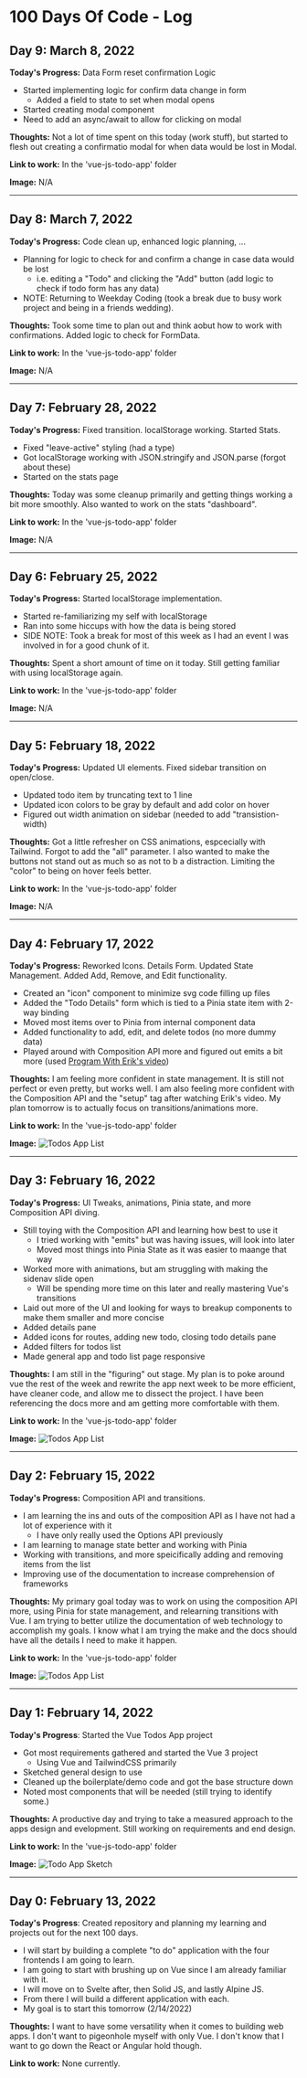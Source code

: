 # 100 Days Of Code - Log

## Day 9: March 8, 2022

**Today's Progress:** Data Form reset confirmation Logic
- Started implementing logic for confirm data change in form
    - Added a field to state to set when modal opens
- Started creating modal component
- Need to add an async/await to allow for clicking on modal

**Thoughts:** Not a lot of time spent on this today (work stuff), but started to flesh out creating a confirmatio modal for when data would be lost in Modal.

**Link to work:** In the 'vue-js-todo-app' folder

**Image:** N/A

***

## Day 8: March 7, 2022

**Today's Progress:** Code clean up, enhanced logic planning, ...
- Planning for logic to check for and confirm a change in case data would be lost
    - i.e. editing a "Todo" and clicking the "Add" button (add logic to check if todo form has any data)
- NOTE: Returning to Weekday Coding (took a break due to busy work project and being in a friends wedding).

**Thoughts:** Took some time to plan out and think aobut how to work with confirmations. Added logic to check for FormData.

**Link to work:** In the 'vue-js-todo-app' folder

**Image:** N/A

***

## Day 7: February 28, 2022

**Today's Progress:** Fixed transition. localStorage working. Started Stats.
- Fixed "leave-active" styling (had a type)
- Got localStorage working with JSON.stringify and JSON.parse (forgot about these)
- Started on the stats page

**Thoughts:** Today was some cleanup primarily and getting things working a bit more smoothly. Also wanted to work on the stats "dashboard".

**Link to work:** In the 'vue-js-todo-app' folder

**Image:** N/A

***

## Day 6: February 25, 2022

**Today's Progress:** Started localStorage implementation.
- Started re-familiarizing my self with localStorage
- Ran into some hiccups with how the data is being stored
- SIDE NOTE: Took a break for most of this week as I had an event I was involved in for a good chunk of it.

**Thoughts:** Spent a short amount of time on it today. Still getting familiar with using localStorage again.

**Link to work:** In the 'vue-js-todo-app' folder

**Image:** N/A

***

## Day 5: February 18, 2022

**Today's Progress:** Updated UI elements. Fixed sidebar transition on open/close.
- Updated todo item by truncating text to 1 line
- Updated icon colors to be gray by default and add color on hover
- Figured out width animation on sidebar (needed to add "transistion-width)

**Thoughts:** Got a little refresher on CSS animations, espcecially with Tailwind. Forgot to add the "all" parameter. I also wanted to make the buttons not stand out as much so as not to b a distraction. Limiting the "color" to being on hover feels better.

**Link to work:** In the 'vue-js-todo-app' folder

**Image:** N/A

***

## Day 4: February 17, 2022

**Today's Progress:** Reworked Icons. Details Form. Updated State Management. Added Add, Remove, and Edit functionality.
- Created an "icon" component to minimize svg code filling up files
- Added the "Todo Details" form which is tied to a Pinia state item with 2-way binding
- Moved most items over to Pinia from internal component data
- Added functionality to add, edit, and delete todos (no more dummy data)
- Played around with Composition API more and figured out emits a bit more (used [Program With Erik's video](https://www.youtube.com/watch?v=9uSNKIXH_AI))

**Thoughts:** I am feeling more confident in state management. It is still not perfect or even pretty, but works well. I am also feeling more confident with the Composition API and the "setup" tag after watching Erik's video. My plan tomorrow is to actually focus on transitions/animations more.

**Link to work:** In the 'vue-js-todo-app' folder

**Image:** ![Todos App List](_progress-images/20220217-vue-todo-app-list.png "Todos app list")

***

## Day 3: February 16, 2022

**Today's Progress:** UI Tweaks, animations, Pinia state, and more Composition API diving.
- Still toying with the Composition API and learning how best to use it
    - I tried working with "emits" but was having issues, will look into later
    - Moved most things into Pinia State as it was easier to maange that way
- Worked more with animations, but am struggling with making the sidenav slide open
    - Will be spending more time on this later and really mastering Vue's transitions
- Laid out more of the UI and looking for ways to breakup components to make them smaller and more concise
- Added details pane
- Added icons for routes, adding new todo, closing todo details pane
- Added filters for todos list
- Made general app and todo list page responsive

**Thoughts:** I am still in the "figuring" out stage. My plan is to poke around vue the rest of the week and rewrite the app next week to be more efficient, have cleaner code, and allow me to dissect the project. I have been referencing the docs more and am getting more comfortable with them.

**Link to work:** In the 'vue-js-todo-app' folder

**Image:** ![Todos App List](_progress-images/20220216-vue-todo-app-list.png "Todos app list")

***

## Day 2: February 15, 2022

**Today's Progress:** Composition API and transitions.
- I am learning the ins and outs of the composition API as I have not had a lot of experience with it
    - I have only really used the Options API previously
- I am learning to manage state better and working with Pinia
- Working with transitions, and more speicifically adding and removing items from the list
- Improving use of the documentation to increase comprehension of frameworks

**Thoughts:** My primary goal today was to work on using the composition API more, using Pinia for state management, and relearning transitions with Vue. I am trying to better utilize the documentation of web technology to accomplish my goals. I know what I am trying the make and the docs should have all the details I need to make it happen.

**Link to work:** In the 'vue-js-todo-app' folder

**Image:** ![Todos App List](_progress-images/20220215-vue-todo-app-list.png "Todos app list")

***

## Day 1: February 14, 2022

**Today's Progress**: Started the Vue Todos App project
- Got most requirements gathered and started the Vue 3 project
    - Using Vue and TailwindCSS primarily
- Sketched general design to use
- Cleaned up the boilerplate/demo code and got the base structure down
- Noted most components that will be needed (still trying to identify some.)

**Thoughts:** A productive day and trying to take a measured approach to the apps design and evelopment. Still working on requirements and end design.

**Link to work:** In the 'vue-js-todo-app' folder

**Image:**
![Todo App Sketch](_progress-images/20220214-vue-todo-app-sketch.jpg "Todo app sketch")

***

## Day 0: February 13, 2022

**Today's Progress**: Created repository and planning my learning and projects out for the next 100 days.
- I will start by building a complete "to do" application with the four frontends I am going to learn.
- I am going to start with brushing up on Vue since I am already familiar with it.
- I will move on to Svelte after, then Solid JS, and lastly Alpine JS.
- From there I will build a different application with each.
- My goal is to start this tomorrow (2/14/2022)

**Thoughts:** I want to have some versatility when it comes to building web apps. I don't want to pigeonhole myself with only Vue. I don't know that I want to go down the React or Angular hold though.

**Link to work:** None currently.
